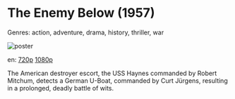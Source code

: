# The Enemy Below (1957)

Genres: action, adventure, drama, history, thriller, war

![poster](http://image.tmdb.org/t/p/w500/8bmK6JpkMBI5CHiOY5GeOq29mUL.jpg)

en:
  [720p](magnet:?xt=urn:btih:2161e5f1596aeba7e7866e473a8c534ce76f256a&dn=The+Enemy+Below+%281957%29+720p+BrRip+x264+-+YIFY&tr=udp%3A%2F%2Ftracker.openbittorrent.com%3A80%2Fannounce&tr=udp%3A%2F%2Fglotorrents.pw%3A6969%2Fannounce&tr=udp%3A%2F%2Ftracker.openbittorrent.com%3A80%2Fannounce&tr=udp%3A%2F%2Ftracker.opentrackr.org%3A1337%2Fannounce&tr=udp%3A%2F%2Fzer0day.to%3A1337%2Fannounce&tr=udp%3A%2F%2Ftracker.coppersurfer.tk%3A6969%2Fannounce)
  [1080p](magnet:?xt=urn:btih:ad73d12bb3335960c36d6598bb93430f999c3095&dn=The+Enemy+Below+%281957%29+1080p+BrRip+x264+-+YIFY&tr=udp%3A%2F%2Ftracker.openbittorrent.com%3A80%2Fannounce&tr=udp%3A%2F%2Fglotorrents.pw%3A6969%2Fannounce&tr=udp%3A%2F%2Ftracker.openbittorrent.com%3A80%2Fannounce&tr=udp%3A%2F%2Ftracker.opentrackr.org%3A1337%2Fannounce&tr=udp%3A%2F%2Fzer0day.to%3A1337%2Fannounce&tr=udp%3A%2F%2Ftracker.coppersurfer.tk%3A6969%2Fannounce)
  


The American destroyer escort, the USS Haynes commanded by Robert Mitchum, detects a German U-Boat, commanded by Curt Jürgens, resulting in a prolonged, deadly battle of wits.